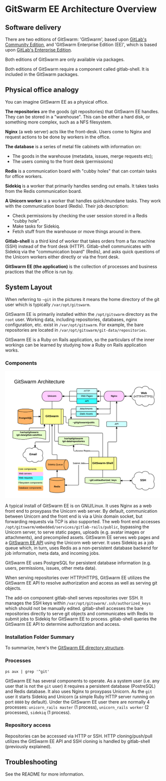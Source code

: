 # GitSwarm EE Architecture Overview

## Software delivery

There are two editions of GitSwarm: 'GitSwarm', based upon
[GitLab's Community Edition](https://gitlab.com/gitlab-org/gitlab-ce/tree/master),
and 'GitSwarm Enterprise Edition (EE)', which is based upon
[GitLab's Enterprise Edition](https://gitlab.com/gitlab-org/gitlab-ee/tree/master).

Both editions of GitSwarm are only available via packages.

Both editions of GitSwarm require a component called gitlab-shell.
It is included in the GitSwarm packages.

## Physical office analogy

You can imagine GitSwarm EE as a physical office.

**The repositories** are the goods (git repositories) that GitSwarm EE
handles. They can be stored in a "warehouse". This can be either a hard
disk, or something more complex, such as a NFS filesystem.

**Nginx** (a web server) acts like the front-desk. Users come to Nginx and
request actions to be done by workers in the office.

**The database** is a series of metal file cabinets with information on:
 - The goods in the warehouse (metadata, issues, merge requests etc);
 - The users coming to the front desk (permissions)

**Redis** is a communication board with "cubby holes" that can contain
tasks for office workers.

**Sidekiq** is a worker that primarily handles sending out emails. It takes
tasks from the Redis communication board.

**A Unicorn worker** is a worker that handles quick/mundane tasks. They
work with the communication board (Redis). Their job description:
 - Check permissions by checking the user session stored in a Redis "cubby
   hole".
 - Make tasks for Sidekiq.
 - Fetch stuff from the warehouse or move things around in there.

**Gitlab-shell** is a third kind of worker that takes orders from a fax
machine (SSH) instead of the front desk (HTTP). Gitlab-shell communicates
with Sidekiq via the "communication board" (Redis), and asks quick
questions of the Unicorn workers either directly or via the front desk.

**GitSwarm EE (the application)** is the collection of processes and
business practices that the office is run by.

## System Layout

When referring to `~git` in the pictures it means the home directory of the
git user which is typically `/var/opt/gitswarm`.

GitSwarm EE is primarily installed within the `/opt/gitswarm` directory as
the `root` user. Working data, including repositories, databases, nginx
configuration, etc. exist in `/var/opt/gitswarm`. For example, the bare
repositories are located in `/var/opt/gitswarm/git-data/repositories`.

GitSwarm EE is a Ruby on Rails application, so the particulars of the inner
workings can be learned by studying how a Ruby on Rails application works.

### Components

![GitSwarm EE Diagram Overview](gitswarm_diagram_overview.png)

A typical install of GitSwarm EE is on GNU/Linux. It uses Nginx as a web
front end to proxypass the Unicorn web server. By default, communication
between Unicorn and the front end is via a Unix domain socket, but
forwarding requests via TCP is also supported. The web front end accesses
`/opt/gitswarm/embedded/services/gitlab-rails/public`, bypassing the
Unicorn server, to serve static pages, uploads (e.g. avatar images or
attachments), and precompiled assets. GitSwarm EE serves web pages and a
[GitSwarm EE API](../api/README.md) using the Unicorn web server. It uses
Sidekiq as a job queue which, in turn, uses Redis as a non-persistent
database backend for job information, meta data, and incoming jobs.

GitSwarm EE uses PostgreSQL for persistent database information (e.g. users,
permissions, issues, other meta data).

When serving repositories over HTTP/HTTPS, GitSwarm EE utilizes the
GitSwarm EE API to resolve authorization and access as well as serving git
objects.

The add-on component gitlab-shell serves repositories over SSH. It manages
the SSH keys within `/var/opt/gitswarm/.ssh/authorized_keys` which should
not be manually edited. gitlab-shell accesses the bare repositories
directly to serve git objects and communicates with Redis to submit jobs to
Sidekiq for GitSwarm EE to process. gitlab-shell queries the GitSwarm EE
API to determine authorization and access.

### Installation Folder Summary

To summarize, here's the [GitSwarm EE directory structure](../install/structure.md).

### Processes

    ps aux | grep '^git'

GitSwarm EE has several components to operate. As a system user (i.e. any
user that is not the `git` user) it requires a persistent database
(PostreSQL) and Redis database. It also uses Nginx to proxypass Unicorn. As
the `git` user it starts Sidekiq and Unicorn (a simple Ruby HTTP server
running on port `8080` by default). Under the GitSwarm EE user there are
normally 4 processes: `unicorn_rails master` (1 process), `unicorn_rails
worker` (2 processes), `sidekiq` (1 process).

### Repository access

Repositories can be accessed via HTTP or SSH. HTTP cloning/push/pull
utilizes the GitSwarm EE API and SSH cloning is handled by gitlab-shell
(previously explained).

## Troubleshooting

See the README for more information.
